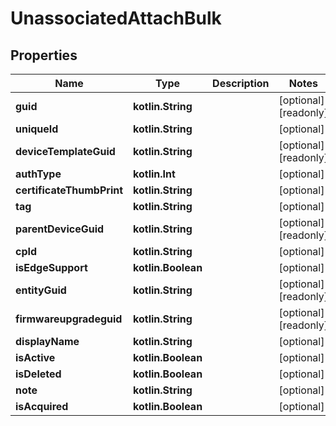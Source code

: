 
# UnassociatedAttachBulk

## Properties
Name | Type | Description | Notes
------------ | ------------- | ------------- | -------------
**guid** | **kotlin.String** |  |  [optional] [readonly]
**uniqueId** | **kotlin.String** |  |  [optional]
**deviceTemplateGuid** | **kotlin.String** |  |  [optional] [readonly]
**authType** | **kotlin.Int** |  |  [optional]
**certificateThumbPrint** | **kotlin.String** |  |  [optional]
**tag** | **kotlin.String** |  |  [optional]
**parentDeviceGuid** | **kotlin.String** |  |  [optional] [readonly]
**cpId** | **kotlin.String** |  |  [optional]
**isEdgeSupport** | **kotlin.Boolean** |  |  [optional]
**entityGuid** | **kotlin.String** |  |  [optional] [readonly]
**firmwareupgradeguid** | **kotlin.String** |  |  [optional] [readonly]
**displayName** | **kotlin.String** |  |  [optional]
**isActive** | **kotlin.Boolean** |  |  [optional]
**isDeleted** | **kotlin.Boolean** |  |  [optional]
**note** | **kotlin.String** |  |  [optional]
**isAcquired** | **kotlin.Boolean** |  |  [optional]



